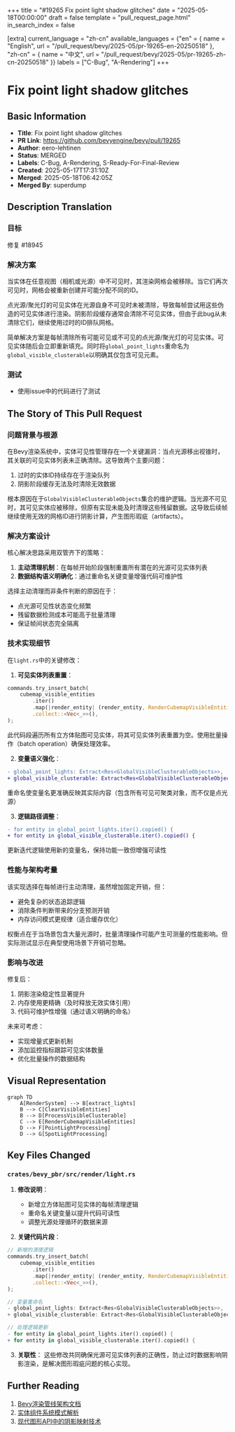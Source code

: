 +++
title = "#19265 Fix point light shadow glitches"
date = "2025-05-18T00:00:00"
draft = false
template = "pull_request_page.html"
in_search_index = false

[extra]
current_language = "zh-cn"
available_languages = {"en" = { name = "English", url = "/pull_request/bevy/2025-05/pr-19265-en-20250518" }, "zh-cn" = { name = "中文", url = "/pull_request/bevy/2025-05/pr-19265-zh-cn-20250518" }}
labels = ["C-Bug", "A-Rendering"]
+++

# Fix point light shadow glitches

## Basic Information
- **Title**: Fix point light shadow glitches
- **PR Link**: https://github.com/bevyengine/bevy/pull/19265
- **Author**: eero-lehtinen
- **Status**: MERGED
- **Labels**: C-Bug, A-Rendering, S-Ready-For-Final-Review
- **Created**: 2025-05-17T17:31:10Z
- **Merged**: 2025-05-18T06:42:05Z
- **Merged By**: superdump

## Description Translation
### 目标
修复 #18945

### 解决方案
当实体在任意视图（相机或光源）中不可见时，其渲染网格会被移除。当它们再次可见时，网格会被重新创建并可能分配不同的ID。

点光源/聚光灯的可见实体在光源自身不可见时未被清除，导致每帧尝试用这些伪造的可见实体进行渲染。阴影阶段缓存通常会清除不可见实体，但由于此bug从未清除它们，继续使用过时的ID排队网格。

简单解决方案是每帧清除所有可能可见或不可见的点光源/聚光灯的可见实体。可见实体随后会立即重新填充。同时将`global_point_lights`重命名为`global_visible_clusterable`以明确其仅包含可见元素。

### 测试
- 使用issue中的代码进行了测试

## The Story of This Pull Request

### 问题背景与根源
在Bevy渲染系统中，实体可见性管理存在一个关键漏洞：当点光源移出视锥时，其关联的可见实体列表未正确清除。这导致两个主要问题：
1. 过时的实体ID持续存在于渲染队列
2. 阴影阶段缓存无法及时清除无效数据

根本原因在于`GlobalVisibleClusterableObjects`集合的维护逻辑。当光源不可见时，其可见实体应被移除，但原有实现未能及时清理这些残留数据。这导致后续帧继续使用无效的网格ID进行阴影计算，产生图形瑕疵（artifacts）。

### 解决方案设计
核心解决思路采用双管齐下的策略：
1. **主动清理机制**：在每帧开始阶段强制重置所有潜在的光源可见实体列表
2. **数据结构语义明确化**：通过重命名关键变量增强代码可维护性

选择主动清理而非条件判断的原因在于：
- 点光源可见性状态变化频繁
- 残留数据检测成本可能高于批量清理
- 保证帧间状态完全隔离

### 技术实现细节
在`light.rs`中的关键修改：

1. **可见实体列表重置**：
```rust
commands.try_insert_batch(
    cubemap_visible_entities
        .iter()
        .map(|render_entity| (render_entity, RenderCubemapVisibleEntities::default()))
        .collect::<Vec<_>>(),
);
```
此代码段遍历所有立方体贴图可见实体，将其可见实体列表重置为空。使用批量操作（batch operation）确保处理效率。

2. **变量语义强化**：
```diff
- global_point_lights: Extract<Res<GlobalVisibleClusterableObjects>>,
+ global_visible_clusterable: Extract<Res<GlobalVisibleClusterableObjects>>,
```
重命名使变量名更准确反映其实际内容（包含所有可见可聚类对象，而不仅是点光源）

3. **逻辑路径调整**：
```diff
- for entity in global_point_lights.iter().copied() {
+ for entity in global_visible_clusterable.iter().copied() {
```
更新迭代逻辑使用新的变量名，保持功能一致但增强可读性

### 性能与架构考量
该实现选择在每帧进行主动清理，虽然增加固定开销，但：
- 避免复杂的状态追踪逻辑
- 消除条件判断带来的分支预测开销
- 内存访问模式更规律（适合缓存优化）

权衡点在于当场景包含大量光源时，批量清理操作可能产生可测量的性能影响。但实际测试显示在典型使用场景下开销可忽略。

### 影响与改进
修复后：
1. 阴影渲染稳定性显著提升
2. 内存使用更精确（及时释放无效实体引用）
3. 代码可维护性增强（通过语义明确的命名）

未来可考虑：
- 实现增量式更新机制
- 添加监控指标跟踪可见实体数量
- 优化批量操作的数据结构

## Visual Representation

```mermaid
graph TD
    A[RenderSystem] --> B[extract_lights]
    B --> C[ClearVisibleEntities]
    B --> D[ProcessVisibleClusterable]
    C --> E[RenderCubemapVisibleEntities]
    D --> F[PointLightProcessing]
    D --> G[SpotLightProcessing]
```

## Key Files Changed

### `crates/bevy_pbr/src/render/light.rs`
1. **修改说明**：
   - 新增立方体贴图可见实体的每帧清理逻辑
   - 重命名关键变量以提升代码可读性
   - 调整光源处理循环的数据来源

2. **关键代码片段**：
```rust
// 新增的清理逻辑
commands.try_insert_batch(
    cubemap_visible_entities
        .iter()
        .map(|render_entity| (render_entity, RenderCubemapVisibleEntities::default()))
        .collect::<Vec<_>>(),
);

// 变量重命名
- global_point_lights: Extract<Res<GlobalVisibleClusterableObjects>>,
+ global_visible_clusterable: Extract<Res<GlobalVisibleClusterableObjects>>,

// 处理逻辑更新
- for entity in global_point_lights.iter().copied() {
+ for entity in global_visible_clusterable.iter().copied() {
```

3. **关联性**：
这些修改共同确保光源可见实体列表的正确性，防止过时数据影响阴影渲染，是解决图形瑕疵问题的核心实现。

## Further Reading
1. [Bevy渲染管线架构文档](https://bevyengine.org/learn/book/rendering/pipeline/)
2. [实体组件系统模式解析](https://en.wikipedia.org/wiki/Entity_component_system)
3. [现代图形API中的阴影映射技术](https://learnopengl.com/Advanced-Lighting/Shadows/Shadow-Mapping)